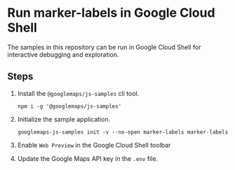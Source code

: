 # Run marker-labels in Google Cloud Shell

The samples in this repository can be run in Google Cloud Shell for interactive debugging and exploration.

## Steps

1. Install the `@googlemaps/js-samples` cli tool.

    ```
    npm i -g '@googlemaps/js-samples'
    ```
1. Initialize the sample application. 
    ```
    googlemaps-js-samples init -v --no-open marker-labels marker-labels
    ```
1. Enable `Web Preview` in the Google Cloud Shell toolbar
1. Update the Google Maps API key in the `.env` file.

